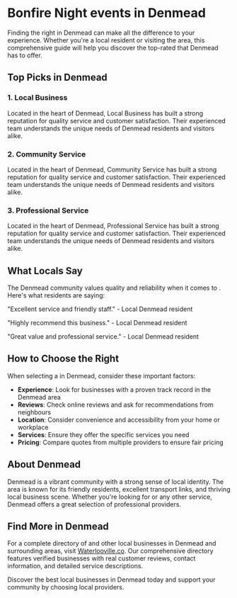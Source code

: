 # Bonfire Night events in Denmead

Finding the right  in Denmead can make all the difference to your experience. Whether you're a local resident or visiting the area, this comprehensive guide will help you discover the top-rated  that Denmead has to offer.

## Top Picks in Denmead

### 1. Local Business
Located in the heart of Denmead, Local Business has built a strong reputation for quality service and customer satisfaction. Their experienced team understands the unique needs of Denmead residents and visitors alike.

### 2. Community Service
Located in the heart of Denmead, Community Service has built a strong reputation for quality service and customer satisfaction. Their experienced team understands the unique needs of Denmead residents and visitors alike.

### 3. Professional Service
Located in the heart of Denmead, Professional Service has built a strong reputation for quality service and customer satisfaction. Their experienced team understands the unique needs of Denmead residents and visitors alike.

## What Locals Say

The Denmead community values quality and reliability when it comes to . Here's what residents are saying:

"Excellent service and friendly staff." - Local Denmead resident

"Highly recommend this business." - Local Denmead resident

"Great value and professional service." - Local Denmead resident

## How to Choose the Right 

When selecting a  in Denmead, consider these important factors:

- **Experience**: Look for businesses with a proven track record in the Denmead area
- **Reviews**: Check online reviews and ask for recommendations from neighbours
- **Location**: Consider convenience and accessibility from your home or workplace
- **Services**: Ensure they offer the specific services you need
- **Pricing**: Compare quotes from multiple providers to ensure fair pricing

## About Denmead

Denmead is a vibrant community with a strong sense of local identity. The area is known for its friendly residents, excellent transport links, and thriving local business scene. Whether you're looking for  or any other service, Denmead offers a great selection of professional providers.

## Find More  in Denmead

For a complete directory of  and other local businesses in Denmead and surrounding areas, visit [Waterlooville.co](https://waterlooville.co). Our comprehensive directory features verified businesses with real customer reviews, contact information, and detailed service descriptions.

Discover the best local businesses in Denmead today and support your community by choosing local providers.

